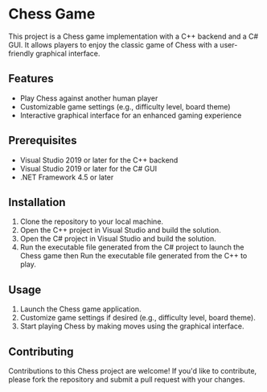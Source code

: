 # Chess Game

This project is a Chess game implementation with a C++ backend and a C# GUI. It allows players to enjoy the classic game of Chess with a user-friendly graphical interface.

## Features

- Play Chess against another human player
- Customizable game settings (e.g., difficulty level, board theme)
- Interactive graphical interface for an enhanced gaming experience

## Prerequisites

- Visual Studio 2019 or later for the C++ backend
- Visual Studio 2019 or later for the C# GUI
- .NET Framework 4.5 or later

## Installation

1. Clone the repository to your local machine.
2. Open the C++ project in Visual Studio and build the solution.
3. Open the C# project in Visual Studio and build the solution.
4. Run the executable file generated from the C# project to launch the Chess game then Run the executable file generated from the C++ to play.

## Usage

1. Launch the Chess game application.
2. Customize game settings if desired (e.g., difficulty level, board theme).
3. Start playing Chess by making moves using the graphical interface.

## Contributing

Contributions to this Chess project are welcome! If you'd like to contribute, please fork the repository and submit a pull request with your changes.
